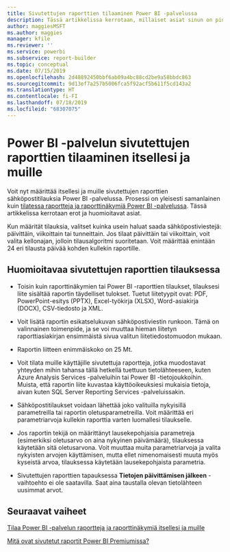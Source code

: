 ```yaml
---
title: Sivutettujen raporttien tilaaminen Power BI -palvelussa
description: Tässä artikkelissa kerrotaan, millaiset asiat sinun on pidettävä mielessä tilatessasi sivutettuja raportteja Power BI -palvelussa.
author: maggiesMSFT
ms.author: maggies
manager: kfile
ms.reviewer: ''
ms.service: powerbi
ms.subservice: report-builder
ms.topic: conceptual
ms.date: 07/15/2019
ms.openlocfilehash: 2d48892450bbf6ab09a4bc88cd2be9a58bbdc863
ms.sourcegitcommit: 9d13ef7a257b5006fca5f92acf5b611f5cd143a2
ms.translationtype: HT
ms.contentlocale: fi-FI
ms.lasthandoff: 07/18/2019
ms.locfileid: "68307075"
---
```

# <a name="subscribe-yourself-and-others-to-paginated-reports-in-the-power-bi-service"></a>Power BI -palvelun sivutettujen raporttien tilaaminen itsellesi ja muille 

Voit nyt määrittää itsellesi ja muille sivutettujen raporttien sähköpostitilauksia Power BI -palvelussa. Prosessi on yleisesti samanlainen kuin [tilatessa raportteja ja raporttinäkymiä Power BI -palvelussa](service-report-subscribe.md). Tässä artikkelissa kerrotaan erot ja huomioitavat asiat. 

Kun määrität tilauksia, valitset kuinka usein haluat saada sähköpostiviestejä: päivittäin, viikoittain tai tunneittain. Jos tilaat päivittäin tai viikoittain, voit valita kellonajan, jolloin tilausalgoritmi suoritetaan. Voit määrittää enintään 24 eri tilausta päivää kohden kullekin raportille. 

## <a name="considerations-for-paginated-report-subscriptions"></a>Huomioitavaa sivutettujen raporttien tilauksessa 

- Toisin kuin raporttinäkymien tai Power BI -raporttien tilaukset, tilauksesi liite sisältää raportin täydelliset tulokset.  Tuetut liitetyypit ovat: PDF, PowerPoint-esitys (PPTX), Excel-työkirja (XLSX), Word-asiakirja (DOCX), CSV-tiedosto ja XML.

- Voit lisätä raportin esikatselukuvan sähköpostiviestin runkoon.  Tämä on valinnainen toimenpide, ja se voi muuttaa hieman liitetyn raporttiasiakirjan ensimmäistä sivua valitun liitetiedostomuodon mukaan. 

- Raportin liitteen enimmäiskoko on 25 Mt. 

- Voit tilata muille käyttäjille sivutettuja raportteja, jotka muodostavat yhteyden mihin tahansa tällä hetkellä tuettuun tietolähteeseen, kuten Azure Analysis Services -palveluihin tai Power BI -tietojoukkoihin. Muista, että raportin liite kuvastaa käyttöoikeuksiesi mukaisia tietoja, aivan kuten SQL Server Reporting Services -palveluissakin. 

- Sähköpostitilaukset voidaan lähettää joko valituilla nykyisillä parametreilla tai raportin oletusparametreilla.  Voit määrittää eri parametriarvoja kullekin raporttia varten luomallesi tilaukselle. 

- Jos raportin tekijä on määrittänyt lausekepohjaisia parametreja (esimerkiksi oletusarvo on aina nykyinen päivämäärä), tilauksessa käytetään sitä oletusarvona. Voit muuttaa muita parametriarvoja ja valita nykyisten arvojen käyttämisen, mutta ellet nimenomaisesti muuta myös kyseistä arvoa, tilauksessa käytetään lausekepohjaista parametria.

- Sivutettujen raporttien tapauksessa **Tietojen päivittämisen jälkeen** -vaihtoehto ei ole saatavilla. Saat aina taustalla olevan tietolähteen uusimmat arvot. 

## <a name="next-steps"></a>Seuraavat vaiheet

[Tilaa Power BI -palvelun raportteja ja raporttinäkymiä itsellesi ja muille](service-report-subscribe.md)

[Mitä ovat sivutetut raportit Power BI Premiumissa?](paginated-reports-report-builder-power-bi.md)

